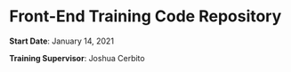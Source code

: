 # Front-End Training Code Repository

**Start Date**: January 14, 2021

**Training Supervisor**: Joshua Cerbito
